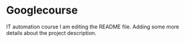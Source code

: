 # Googlecourse
IT automation course
I am editing the README file. Adding some more details about the project description.
